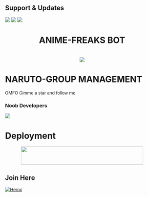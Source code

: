 ## Support & Updates 
<a href="https://t.me/FRI3NDSFOR3VER69"><img src="https://img.shields.io/badge/Join-Group%20Support-blue.svg?style=for-the-badge&logo=Telegram"></a> <a href="https://t.me/FRI3NDSFOR3VER69"><img src="https://img.shields.io/badge/Join-Updates%20Channel-blue.svg?style=for-the-badge&logo=Telegram"></a>
<a href="https://www.youtube.com/channel/UCEMt6BKOfmpX_fERURkLvFg"><img src="https://img.shields.io/badge/Subscribe%20Channel-red.svg?style=for-the-badge&logo=Youtube"></a>
  

<h1 align="center"><b>ANIME-FREAKS BOT</b></h1>

# <p align="center"><a href="https://github.com/aditya10230/ANIME-FREAKS"><img src="https://github-readme-stats.vercel.app/api/pin?username=aditya10230 _icons=true&theme=dracula&hide_border=true&repo=ANIME-FREAKS"></a></p>
<p align="center">
    
    
# NARUTO-GROUP MANAGEMENT
OMFO Gimme a star and follow me
    
    
### Noob Developers 
  <a href="https://t.me/NARUT0XD"><img src="https://img.shields.io/badge/Piro%20 ADITYA-Green.svg?style=for-the-badge&logo=Python"></a>
    
    
    
# Deployment
    
<p align="center"><a href="https://heroku.com/deploy?template=https://github.com/herox-xd/TrickyAbhi-Bot"> <img src="https://img.shields.io/badge/Deploy%20To%20Heroku-purple?style=for-the-badge&logo=heroku" width="400" height="60"/></a></p>

## Join Here 
[![Herox](https://te.legra.ph/file/a3ecf881941168b8802ff.jpg)](https://telegram.me/aboutez)


